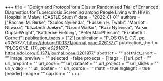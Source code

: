 +++
title = "Design and Protocol for a Cluster Randomised Trial of Enhanced Diagnostics for Tuberculosis Screening among People Living with HIV in Hospital in Malawi (CASTLE Study)"
date = "2022-01-01"
authors = ["Rachael M. Burke", "Saulos Nyirenda", "Hussein H. Twabi", "Marriott Nliwasa", "Elizabeth Joekes", "Naomi Walker", "Rose Nyirenda", "Ankur Gupta-Wright", "Katherine Fielding", "Peter MacPherson", "Elizabeth L. Corbett"]
publication_types = ["2"]
publication = "PLOS ONE, (17), _pp. e0261877_, https://doi.org/10.1371/journal.pone.0261877"
publication_short = "PLOS ONE, (17), _pp. e0261877_, https://doi.org/10.1371/journal.pone.0261877"
abstract = ""
abstract_short = ""
image_preview = ""
selected = false
projects = []
tags = []
url_pdf = ""
url_preprint = ""
url_code = ""
url_dataset = ""
url_project = ""
url_slides = ""
url_video = ""
url_poster = ""
url_source = ""
math = true
highlight = true
[header]
image = ""
caption = ""
+++
